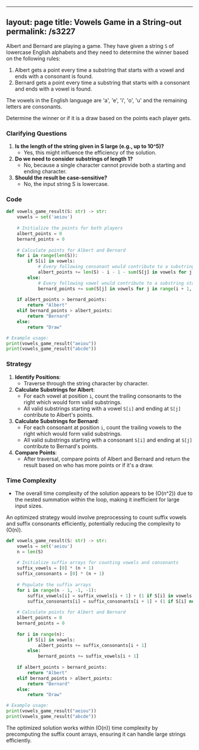 
---
layout: page
title:  Vowels Game in a String-out
permalink: /s3227
---

Albert and Bernard are playing a game. They have given a string `S` of lowercase English alphabets and they need to determine the winner based on the following rules:

1. Albert gets a point every time a substring that starts with a vowel and ends with a consonant is found.
2. Bernard gets a point every time a substring that starts with a consonant and ends with a vowel is found.

The vowels in the English language are 'a', 'e', 'i', 'o', 'u' and the remaining letters are consonants.

Determine the winner or if it is a draw based on the points each player gets.

### Clarifying Questions

1. **Is the length of the string given in S large (e.g., up to 10^5)?**
   - Yes, this might influence the efficiency of the solution.
2. **Do we need to consider substrings of length 1?**
   - No, because a single character cannot provide both a starting and ending character.
3. **Should the result be case-sensitive?**
   - No, the input string S is lowercase.

### Code

```python
def vowels_game_result(S: str) -> str:
    vowels = set('aeiou')
    
    # Initialize the points for both players
    albert_points = 0
    bernard_points = 0
    
    # Calculate points for Albert and Bernard
    for i in range(len(S)):
        if S[i] in vowels:
            # Every following consonant would contribute to a substring starting with this vowel
            albert_points += len(S) - i - 1 - sum(S[j] in vowels for j in range(i + 1, len(S)))
        else:
            # Every following vowel would contribute to a substring starting with this consonant
            bernard_points += sum(S[j] in vowels for j in range(i + 1, len(S)))
    
    if albert_points > bernard_points:
        return "Albert"
    elif bernard_points > albert_points:
        return "Bernard"
    else:
        return "Draw"

# Example usage:
print(vowels_game_result("aeiou"))
print(vowels_game_result("abcde"))
```

### Strategy

1. **Identify Positions**:
   - Traverse through the string character by character.
2. **Calculate Substrings for Albert**:
   - For each vowel at position `i`, count the trailing consonants to the right which would form valid substrings.
   - All valid substrings starting with a vowel `S[i]` and ending at `S[j]` contribute to Albert's points.
3. **Calculate Substrings for Bernard**:
   - For each consonant at position `i`, count the trailing vowels to the right which would form valid substrings.
   - All valid substrings starting with a consonant `S[i]` and ending at `S[j]` contribute to Bernard's points.
4. **Compare Points**:
   - After traversal, compare points of Albert and Bernard and return the result based on who has more points or if it's a draw.

### Time Complexity

- The overall time complexity of the solution appears to be \(O(n^2)\) due to the nested summation within the loop, making it inefficient for large input sizes.

An optimized strategy would involve preprocessing to count suffix vowels and suffix consonants efficiently, potentially reducing the complexity to \(O(n)\).

```python
def vowels_game_result(S: str) -> str:
    vowels = set('aeiou')
    n = len(S)
    
    # Initialize suffix arrays for counting vowels and consonants
    suffix_vowels = [0] * (n + 1)
    suffix_consonants = [0] * (n + 1)
    
    # Populate the suffix arrays
    for i in range(n - 1, -1, -1):
        suffix_vowels[i] = suffix_vowels[i + 1] + (1 if S[i] in vowels else 0)
        suffix_consonants[i] = suffix_consonants[i + 1] + (1 if S[i] not in vowels else 0)
    
    # Calculate points for Albert and Bernard
    albert_points = 0
    bernard_points = 0
    
    for i in range(n):
        if S[i] in vowels:
            albert_points += suffix_consonants[i + 1]
        else:
            bernard_points += suffix_vowels[i + 1]
    
    if albert_points > bernard_points:
        return "Albert"
    elif bernard_points > albert_points:
        return "Bernard"
    else:
        return "Draw"

# Example usage:
print(vowels_game_result("aeiou"))
print(vowels_game_result("abcde"))
```

The optimized solution works within \(O(n)\) time complexity by precomputing the suffix count arrays, ensuring it can handle large strings efficiently.